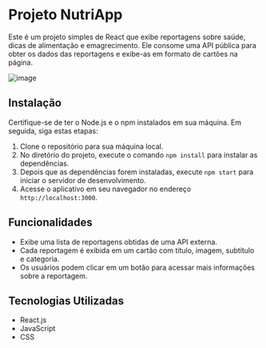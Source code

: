 # Projeto NutriApp

Este é um projeto simples de React que exibe reportagens sobre saúde, dicas de alimentação e emagrecimento. Ele consome uma API pública para obter os dados das reportagens e exibe-as em formato de cartões na página.

![image](https://github.com/Jeanpk12/NutriApp/assets/122842874/3a3f2d14-036e-4944-a467-6cea2ca75f22)

## Instalação

Certifique-se de ter o Node.js e o npm instalados em sua máquina. Em seguida, siga estas etapas:

1. Clone o repositório para sua máquina local.
2. No diretório do projeto, execute o comando `npm install` para instalar as dependências.
3. Depois que as dependências forem instaladas, execute `npm start` para iniciar o servidor de desenvolvimento.
4. Acesse o aplicativo em seu navegador no endereço `http://localhost:3000`.

## Funcionalidades

- Exibe uma lista de reportagens obtidas de uma API externa.
- Cada reportagem é exibida em um cartão com título, imagem, subtítulo e categoria.
- Os usuários podem clicar em um botão para acessar mais informações sobre a reportagem.

## Tecnologias Utilizadas

- React.js
- JavaScript
- CSS
